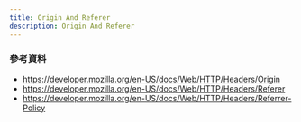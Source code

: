 ```yaml
---
title: Origin And Referer
description: Origin And Referer
---
```


### 參考資料
- https://developer.mozilla.org/en-US/docs/Web/HTTP/Headers/Origin
- https://developer.mozilla.org/en-US/docs/Web/HTTP/Headers/Referer
- https://developer.mozilla.org/en-US/docs/Web/HTTP/Headers/Referrer-Policy